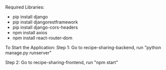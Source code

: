 Required Libraries:
- pip install django
- pip install djangorestframework
- pip install django-cors-headers
- npm install axios
- npm install react-router-dom


To Start the Application:
Step 1: Go to recipe-sharing-backend, run "python manage.py runserver"

Step 2: Go to recipe-sharing-frontend, run "npm start"
